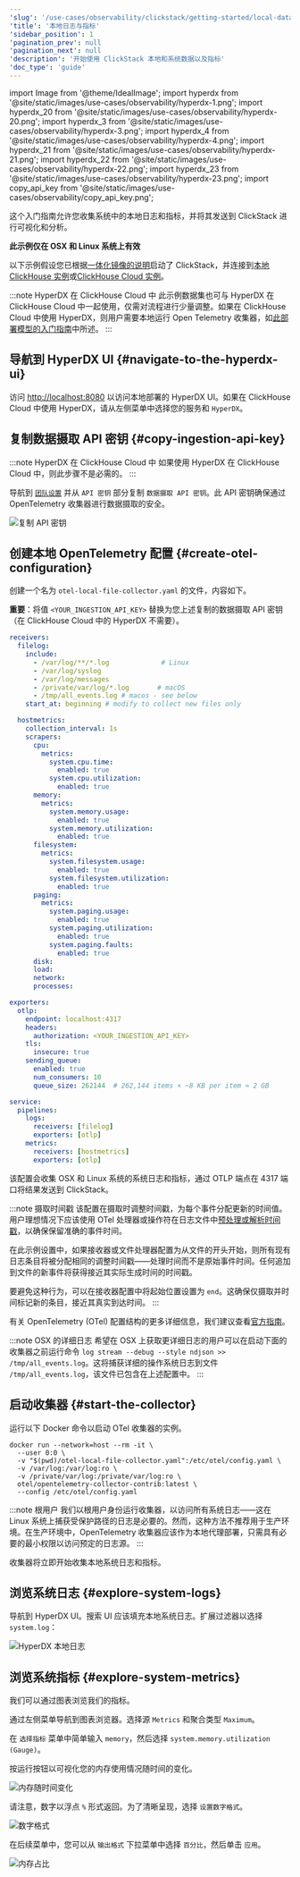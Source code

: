 ```yaml
---
'slug': '/use-cases/observability/clickstack/getting-started/local-data'
'title': '本地日志与指标'
'sidebar_position': 1
'pagination_prev': null
'pagination_next': null
'description': '开始使用 ClickStack 本地和系统数据以及指标'
'doc_type': 'guide'
---
```


import Image from '@theme/IdealImage';
import hyperdx from '@site/static/images/use-cases/observability/hyperdx-1.png';
import hyperdx_20 from '@site/static/images/use-cases/observability/hyperdx-20.png';
import hyperdx_3 from '@site/static/images/use-cases/observability/hyperdx-3.png';
import hyperdx_4 from '@site/static/images/use-cases/observability/hyperdx-4.png';
import hyperdx_21 from '@site/static/images/use-cases/observability/hyperdx-21.png';
import hyperdx_22 from '@site/static/images/use-cases/observability/hyperdx-22.png';
import hyperdx_23 from '@site/static/images/use-cases/observability/hyperdx-23.png';
import copy_api_key from '@site/static/images/use-cases/observability/copy_api_key.png';

这个入门指南允许您收集系统中的本地日志和指标，并将其发送到 ClickStack 进行可视化和分析。

**此示例仅在 OSX 和 Linux 系统上有效**

以下示例假设您已根据[一体化镜像的说明](/use-cases/observability/clickstack/getting-started)启动了 ClickStack，并连接到[本地 ClickHouse 实例](/use-cases/observability/clickstack/getting-started#complete-connection-credentials)或[ClickHouse Cloud 实例](/use-cases/observability/clickstack/getting-started#create-a-cloud-connection)。

:::note HyperDX 在 ClickHouse Cloud 中
此示例数据集也可与 HyperDX 在 ClickHouse Cloud 中一起使用，仅需对流程进行少量调整。如果在 ClickHouse Cloud 中使用 HyperDX，则用户需要本地运行 Open Telemetry 收集器，如[此部署模型的入门指南](/use-cases/observability/clickstack/deployment/hyperdx-clickhouse-cloud)中所述。
:::

<VerticalStepper>

## 导航到 HyperDX UI {#navigate-to-the-hyperdx-ui}

访问 [http://localhost:8080](http://localhost:8080) 以访问本地部署的 HyperDX UI。如果在 ClickHouse Cloud 中使用 HyperDX，请从左侧菜单中选择您的服务和 `HyperDX`。

## 复制数据摄取 API 密钥 {#copy-ingestion-api-key}

:::note HyperDX 在 ClickHouse Cloud 中
如果使用 HyperDX 在 ClickHouse Cloud 中，则此步骤不是必需的。
:::

导航到 [`团队设置`](http://localhost:8080/team) 并从 `API 密钥` 部分复制 `数据摄取 API 密钥`。此 API 密钥确保通过 OpenTelemetry 收集器进行数据摄取的安全。

<Image img={copy_api_key} alt="复制 API 密钥" size="lg"/>

## 创建本地 OpenTelemetry 配置 {#create-otel-configuration}

创建一个名为 `otel-local-file-collector.yaml` 的文件，内容如下。

**重要**：将值 `<YOUR_INGESTION_API_KEY>` 替换为您上述复制的数据摄取 API 密钥（在 ClickHouse Cloud 中的 HyperDX 不需要）。

```yaml
receivers:
  filelog:
    include:
      - /var/log/**/*.log             # Linux
      - /var/log/syslog
      - /var/log/messages
      - /private/var/log/*.log       # macOS
      - /tmp/all_events.log # macos - see below
    start_at: beginning # modify to collect new files only

  hostmetrics:
    collection_interval: 1s
    scrapers:
      cpu:
        metrics:
          system.cpu.time:
            enabled: true
          system.cpu.utilization:
            enabled: true
      memory:
        metrics:
          system.memory.usage:
            enabled: true
          system.memory.utilization:
            enabled: true
      filesystem:
        metrics:
          system.filesystem.usage:
            enabled: true
          system.filesystem.utilization:
            enabled: true
      paging:
        metrics:
          system.paging.usage:
            enabled: true
          system.paging.utilization:
            enabled: true
          system.paging.faults:
            enabled: true
      disk:
      load:
      network:
      processes:

exporters:
  otlp:
    endpoint: localhost:4317
    headers:
      authorization: <YOUR_INGESTION_API_KEY>
    tls:
      insecure: true
    sending_queue:
      enabled: true
      num_consumers: 10
      queue_size: 262144  # 262,144 items × ~8 KB per item ≈ 2 GB

service:
  pipelines:
    logs:
      receivers: [filelog]
      exporters: [otlp]
    metrics:
      receivers: [hostmetrics]
      exporters: [otlp]
```

该配置会收集 OSX 和 Linux 系统的系统日志和指标，通过 OTLP 端点在 4317 端口将结果发送到 ClickStack。

:::note 摄取时间戳
该配置在摄取时调整时间戳，为每个事件分配更新的时间值。用户理想情况下应该使用 OTel 处理器或操作符在日志文件中[预处理或解析时间戳](/use-cases/observability/clickstack/ingesting-data/otel-collector#processing-filtering-transforming-enriching)，以确保保留准确的事件时间。

在此示例设置中，如果接收器或文件处理器配置为从文件的开头开始，则所有现有日志条目将被分配相同的调整时间戳——处理时间而不是原始事件时间。任何追加到文件的新事件将获得接近其实际生成时间的时间戳。

要避免这种行为，可以在接收器配置中将起始位置设置为 `end`。这确保仅摄取并时间标记新的条目，接近其真实到达时间。
:::

有关 OpenTelemetry (OTel) 配置结构的更多详细信息，我们建议查看[官方指南](https://opentelemetry.io/docs/collector/configuration/)。

:::note OSX 的详细日志
希望在 OSX 上获取更详细日志的用户可以在启动下面的收集器之前运行命令 `log stream --debug --style ndjson >> /tmp/all_events.log`。这将捕获详细的操作系统日志到文件 `/tmp/all_events.log`，该文件已包含在上述配置中。
:::

## 启动收集器 {#start-the-collector}

运行以下 Docker 命令以启动 OTel 收集器的实例。

```shell
docker run --network=host --rm -it \
  --user 0:0 \
  -v "$(pwd)/otel-local-file-collector.yaml":/etc/otel/config.yaml \
  -v /var/log:/var/log:ro \
  -v /private/var/log:/private/var/log:ro \
  otel/opentelemetry-collector-contrib:latest \
  --config /etc/otel/config.yaml
```

:::note 根用户
我们以根用户身份运行收集器，以访问所有系统日志——这在 Linux 系统上捕获受保护路径的日志是必要的。然而，这种方法不推荐用于生产环境。在生产环境中，OpenTelemetry 收集器应该作为本地代理部署，只需具有必要的最小权限以访问预定的日志源。
:::

收集器将立即开始收集本地系统日志和指标。

## 浏览系统日志 {#explore-system-logs}

导航到 HyperDX UI。搜索 UI 应该填充本地系统日志。扩展过滤器以选择 `system.log`：

<Image img={hyperdx_20} alt="HyperDX 本地日志" size="lg"/>

## 浏览系统指标 {#explore-system-metrics}

我们可以通过图表浏览我们的指标。

通过左侧菜单导航到图表浏览器。选择源 `Metrics` 和聚合类型 `Maximum`。

在 `选择指标` 菜单中简单输入 `memory`，然后选择 `system.memory.utilization (Gauge)`。

按运行按钮以可视化您的内存使用情况随时间的变化。

<Image img={hyperdx_21} alt="内存随时间变化" size="lg"/>

请注意，数字以浮点 `%` 形式返回。为了清晰呈现，选择 `设置数字格式`。

<Image img={hyperdx_22} alt="数字格式" size="lg"/>

在后续菜单中，您可以从 `输出格式` 下拉菜单中选择 `百分比`，然后单击 `应用`。

<Image img={hyperdx_23} alt="内存占比" size="lg"/>

</VerticalStepper>
